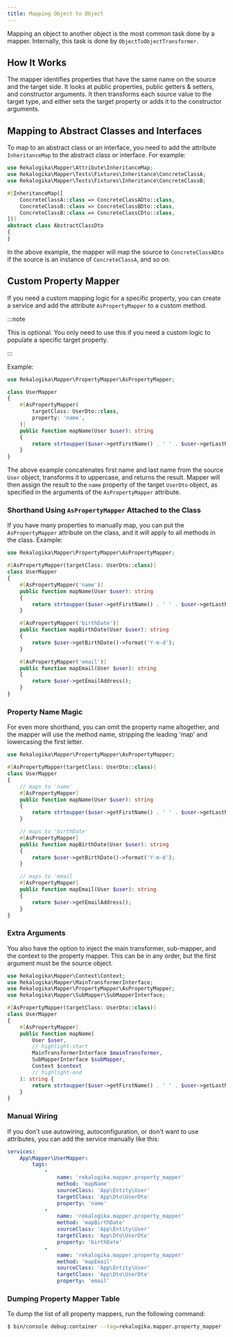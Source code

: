 ```yaml
---
title: Mapping Object to Object
---
```


Mapping an object to another object is the most common task done by a mapper.
Internally, this task is done by `ObjectToObjectTransformer`.

## How It Works

The mapper identifies properties that have the same name on the source and the
target side. It looks at public properties, public getters & setters, and
constructor arguments. It then transforms each source value to the target type,
and either sets the target property or adds it to the constructor arguments.

## Mapping to Abstract Classes and Interfaces

To map to an abstract class or an interface, you need to add the attribute
`InheritanceMap` to the abstract class or interface. For example:

```php
use Rekalogika\Mapper\Attribute\InheritanceMap;
use Rekalogika\Mapper\Tests\Fixtures\Inheritance\ConcreteClassA;
use Rekalogika\Mapper\Tests\Fixtures\Inheritance\ConcreteClassB;

#[InheritanceMap([
    ConcreteClassA::class => ConcreteClassADto::class,
    ConcreteClassB::class => ConcreteClassBDto::class,
    ConcreteClassB::class => ConcreteClassCDto::class,
])]
abstract class AbstractClassDto
{
}
```

In the above example, the mapper will map the source to `ConcreteClassADto` if
the source is an instance of `ConcreteClassA`, and so on.

## Custom Property Mapper

If you need a custom mapping logic for a specific property, you can create a
service and add the attribute `AsPropertyMapper` to a custom method.

:::note

This is optional. You only need to use this if you need a custom logic to
populate a specific target property.

:::

Example:

```php
use Rekalogika\Mapper\PropertyMapper\AsPropertyMapper;

class UserMapper
{
    #[AsPropertyMapper(
        targetClass: UserDto::class,
        property: 'name',
    )]
    public function mapName(User $user): string
    {
        return strtoupper($user->getFirstName() . ' ' . $user->getLastName());
    }
}
```

The above example concatenates first name and last name from the source `User`
object, transforms it to uppercase, and returns the result. Mapper will then
assign the result to the `name` property of the target `UserDto` object, as
specified in the arguments of the `AsPropertyMapper` attribute.

### Shorthand Using `AsPropertyMapper` Attached to the Class

If you have many properties to manually map, you can put the `AsPropertyMapper`
attribute on the class, and it will apply to all methods in the class. Example:

```php
use Rekalogika\Mapper\PropertyMapper\AsPropertyMapper;

#[AsPropertyMapper(targetClass: UserDto::class)]
class UserMapper
{
    #[AsPropertyMapper('name')]
    public function mapName(User $user): string
    {
        return strtoupper($user->getFirstName() . ' ' . $user->getLastName());
    }

    #[AsPropertyMapper('birthDate')]
    public function mapBirthDate(User $user): string
    {
        return $user->getBirthDate()->format('Y-m-d');
    }

    #[AsPropertyMapper('email')]
    public function mapEmail(User $user): string
    {
        return $user->getEmailAddress();
    }
}
```

### Property Name Magic

For even more shorthand, you can omit the property name altogether, and the
mapper will use the method name, stripping the leading 'map' and lowercasing
the first letter.

```php
use Rekalogika\Mapper\PropertyMapper\AsPropertyMapper;

#[AsPropertyMapper(targetClass: UserDto::class)]
class UserMapper
{
    // maps to 'name'
    #[AsPropertyMapper]
    public function mapName(User $user): string
    {
        return strtoupper($user->getFirstName() . ' ' . $user->getLastName());
    }

    // maps to 'birthDate'
    #[AsPropertyMapper]
    public function mapBirthDate(User $user): string
    {
        return $user->getBirthDate()->format('Y-m-d');
    }

    // maps to 'email
    #[AsPropertyMapper]
    public function mapEmail(User $user): string
    {
        return $user->getEmailAddress();
    }
}
```

### Extra Arguments

You also have the option to inject the main transformer, sub-mapper, and the
context to the property mapper. This can be in any order, but the first argument
must be the source object.

```php
use Rekalogika\Mapper\Context\Context;
use Rekalogika\Mapper\MainTransformerInterface;
use Rekalogika\Mapper\PropertyMapper\AsPropertyMapper;
use Rekalogika\Mapper\SubMapper\SubMapperInterface;

#[AsPropertyMapper(targetClass: UserDto::class)]
class UserMapper
{
    #[AsPropertyMapper]
    public function mapName(
        User $user,
        // highlight-start
        MainTransformerInterface $mainTransformer,
        SubMapperInterface $subMapper,
        Context $context
        // highlight-end
    ): string {
        return strtoupper($user->getFirstName() . ' ' . $user->getLastName());
    }
}
```

### Manual Wiring

If you don't use autowiring, autoconfiguration, or don't want to use attributes,
you can add the service manually like this:

```yaml title="config/services.yaml"
services:
    App\Mapper\UserMapper:
        tags:
            -
                name: 'rekalogika.mapper.property_mapper'
                method: 'mapName'
                sourceClass: 'App\Entity\User'
                targetClass: 'App\Dto\UserDto'
                property: 'name'
            -
                name: 'rekalogika.mapper.property_mapper'
                method: 'mapBirthDate'
                sourceClass: 'App\Entity\User'
                targetClass: 'App\Dto\UserDto'
                property: 'birthDate'
            -
                name: 'rekalogika.mapper.property_mapper'
                method: 'mapEmail'
                sourceClass: 'App\Entity\User'
                targetClass: 'App\Dto\UserDto'
                property: 'email'
```

### Dumping Property Mapper Table

To dump the list of all property mappers, run the following command:

```bash
$ bin/console debug:container --tag=rekalogika.mapper.property_mapper
```